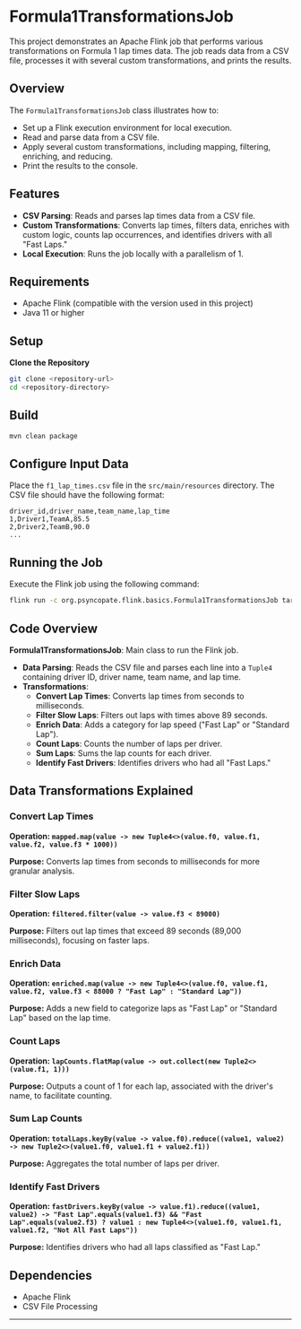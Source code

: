 # Formula1TransformationsJob

This project demonstrates an Apache Flink job that performs various transformations on Formula 1 lap times data. The job reads data from a CSV file, processes it with several custom transformations, and prints the results.

## Overview

The `Formula1TransformationsJob` class illustrates how to:
- Set up a Flink execution environment for local execution.
- Read and parse data from a CSV file.
- Apply several custom transformations, including mapping, filtering, enriching, and reducing.
- Print the results to the console.

## Features

- **CSV Parsing**: Reads and parses lap times data from a CSV file.
- **Custom Transformations**: Converts lap times, filters data, enriches with custom logic, counts lap occurrences, and identifies drivers with all "Fast Laps."
- **Local Execution**: Runs the job locally with a parallelism of 1.

## Requirements

- Apache Flink (compatible with the version used in this project)
- Java 11 or higher

## Setup

**Clone the Repository**

```bash
git clone <repository-url>
cd <repository-directory>
```

## Build

```bash
mvn clean package
```

## Configure Input Data

Place the `f1_lap_times.csv` file in the `src/main/resources` directory. The CSV file should have the following format:

```
driver_id,driver_name,team_name,lap_time
1,Driver1,TeamA,85.5
2,Driver2,TeamB,90.0
...
```

## Running the Job

Execute the Flink job using the following command:

```bash
flink run -c org.psyncopate.flink.basics.Formula1TransformationsJob target/flink-tutorial-1.1-<version>.jar
```

## Code Overview

**Formula1TransformationsJob**: Main class to run the Flink job.

- **Data Parsing**: Reads the CSV file and parses each line into a `Tuple4` containing driver ID, driver name, team name, and lap time.
- **Transformations**:
    - **Convert Lap Times**: Converts lap times from seconds to milliseconds.
    - **Filter Slow Laps**: Filters out laps with times above 89 seconds.
    - **Enrich Data**: Adds a category for lap speed ("Fast Lap" or "Standard Lap").
    - **Count Laps**: Counts the number of laps per driver.
    - **Sum Laps**: Sums the lap counts for each driver.
    - **Identify Fast Drivers**: Identifies drivers who had all "Fast Laps."

## Data Transformations Explained

### Convert Lap Times

**Operation: `mapped.map(value -> new Tuple4<>(value.f0, value.f1, value.f2, value.f3 * 1000))`**

**Purpose:** Converts lap times from seconds to milliseconds for more granular analysis.

### Filter Slow Laps

**Operation: `filtered.filter(value -> value.f3 < 89000)`**

**Purpose:** Filters out lap times that exceed 89 seconds (89,000 milliseconds), focusing on faster laps.

### Enrich Data

**Operation: `enriched.map(value -> new Tuple4<>(value.f0, value.f1, value.f2, value.f3 < 88000 ? "Fast Lap" : "Standard Lap"))`**

**Purpose:** Adds a new field to categorize laps as "Fast Lap" or "Standard Lap" based on the lap time.

### Count Laps

**Operation: `lapCounts.flatMap(value -> out.collect(new Tuple2<>(value.f1, 1)))`**

**Purpose:** Outputs a count of 1 for each lap, associated with the driver's name, to facilitate counting.

### Sum Lap Counts

**Operation: `totalLaps.keyBy(value -> value.f0).reduce((value1, value2) -> new Tuple2<>(value1.f0, value1.f1 + value2.f1))`**

**Purpose:** Aggregates the total number of laps per driver.

### Identify Fast Drivers

**Operation: `fastDrivers.keyBy(value -> value.f1).reduce((value1, value2) -> "Fast Lap".equals(value1.f3) && "Fast Lap".equals(value2.f3) ? value1 : new Tuple4<>(value1.f0, value1.f1, value1.f2, "Not All Fast Laps"))`**

**Purpose:** Identifies drivers who had all laps classified as "Fast Lap."

## Dependencies

- Apache Flink
- CSV File Processing

---
